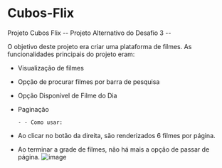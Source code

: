 # Cubos-Flix

Projeto Cubos Flix
-- Projeto Alternativo do Desafio 3 --

O objetivo deste projeto era criar uma plataforma de filmes. 
As funcionalidades principais do projeto eram:
- Visualização de filmes
- Opção de procurar filmes por barra de pesquisa
- Opção Disponível de Filme do Dia
- Paginação
  
      - - Como usar:
  
- Ao clicar no botão da direita, são renderizados 6 filmes por página.
-  Ao terminar a grade de filmes, não há mais a opção de passar de página.
   ![image](https://github.com/NicoleNixe/desafio-frontend-m03-ddst12-alternativo/assets/129799105/f5d92dca-9bfe-43fa-ac76-2b37be1d70c5)
